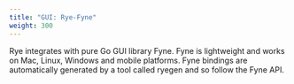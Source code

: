 ```yaml
---
title: "GUI: Rye-Fyne"
weight: 300
---
```


Rye integrates with pure Go GUI library Fyne. Fyne is lightweight and works on Mac, Linux, Windows and mobile platforms.
Fyne bindings are automatically generated by a tool called ryegen and so follow the Fyne API.
